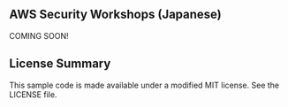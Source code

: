 ## AWS Security Workshops (Japanese)

COMING SOON!
## License Summary

This sample code is made available under a modified MIT license. See the LICENSE file.
